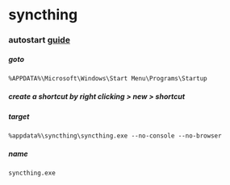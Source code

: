 # syncthing

### autostart [guide](https://docs.syncthing.net/users/autostart.html#autostart-windows-startup)

##### goto

```
%APPDATA%\Microsoft\Windows\Start Menu\Programs\Startup
```

##### create a shortcut by right clicking > new > shortcut

##### target

```
%appdata%\syncthing\syncthing.exe --no-console --no-browser
```

##### name

```
syncthing.exe
```
